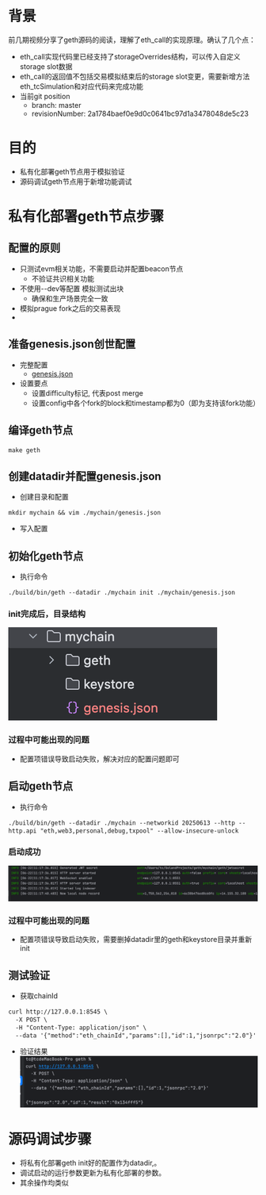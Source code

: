 # 背景
前几期视频分享了geth源码的阅读，理解了eth_call的实现原理。确认了几个点：
- eth_call实现代码里已经支持了storageOverrides结构，可以传入自定义storage slot数据
- eth_call的返回值不包括交易模拟结束后的storage slot变更，需要新增方法eth_tcSimulation和对应代码来完成功能
- 当前git position
  - branch: master
  - revisionNumber: 2a1784baef0e9d0c0641bc97d1a3478048de5c23

# 目的
- 私有化部署geth节点用于模拟验证
- 源码调试geth节点用于新增功能调试

# 私有化部署geth节点步骤

## 配置的原则
- 只测试evm相关功能，不需要启动并配置beacon节点
  - 不验证共识相关功能
- 不使用--dev等配置 模拟测试出块
  - 确保和生产场景完全一致
- 模拟prague fork之后的交易表现
- 
## 准备genesis.json创世配置
- 完整配置
  - [genesis.json](./src/genesis.json)
- 设置要点
  - 设置difficulty标记, 代表post merge
  - 设置config中各个fork的block和timestamp都为0（即为支持该fork功能）

## 编译geth节点
```
make geth 
```

## 创建datadir并配置genesis.json
- 创建目录和配置
```
mkdir mychain && vim ./mychain/genesis.json
```
- 写入配置

## 初始化geth节点
- 执行命令
```
./build/bin/geth --datadir ./mychain init ./mychain/genesis.json
```
### init完成后，目录结构
![img.png](img.png)
### 过程中可能出现的问题
- 配置项错误导致启动失败，解决对应的配置问题即可
## 启动geth节点
- 执行命令
```
./build/bin/geth --datadir ./mychain --networkid 20250613 --http --http.api "eth,web3,personal,debug,txpool" --allow-insecure-unlock

```
### 启动成功
![img_1.png](img_1.png)
### 过程中可能出现的问题
- 配置项错误导致启动失败，需要删掉datadir里的geth和keystore目录并重新init

## 测试验证
- 获取chainId
```
curl http://127.0.0.1:8545 \
  -X POST \
  -H "Content-Type: application/json" \
  --data '{"method":"eth_chainId","params":[],"id":1,"jsonrpc":"2.0"}'
```
- 验证结果
![img_2.png](img_2.png)


# 源码调试步骤
- 将私有化部署geth init好的配置作为datadir,。
- 调试启动的运行参数更新为私有化部署的参数。
- 其余操作均类似